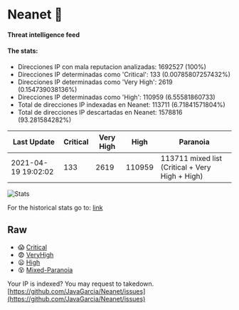 # Neanet :hocho:
#### Threat intelligence feed
#### The stats:

- Direcciones IP con mala reputacion analizadas: 1692527 (100%)
- Direcciones IP determinadas como 'Critical':  133 (0.00785807257432%)
- Direcciones IP determinadas como 'Very High':  2619 (0.154739038136%)
- Direcciones IP determinadas como 'High':  110959 (6.55581860733)
- Total de direcciones IP indexadas en Neanet:  113711 (6.71841571804%)
- Total de direcciones IP descartadas en Neanet:  1578816 (93.281584282%)

| Last Update | Critical | Very High | High | Paranoia |
| --- | --- | --- | --- | --- |
| 2021-04-19 19:02:02 | 133 | 2619 | 110959 | 113711 mixed list (Critical + Very High + High)|

![Stats](https://docs.google.com/spreadsheets/d/e/2PACX-1vSnaNMIXVabIpDJjufMlzH7poXnshF3mgd8Is1g9ytUEzVsP5my4Trn8f-xkoLLQ38xpL3HtmUexLo6/pubchart?oid=501124687&format=image)

For the historical stats go to: [link](/stats.csv)
## Raw
- :scream: [Critical](https://raw.githubusercontent.com/JavaGarcia/Neanet/master/blacklists/neanet_critical.txt)
- :fearful: [VeryHigh](https://raw.githubusercontent.com/JavaGarcia/Neanet/master/blacklists/neanet_veryHigh.txtt)
- :frowning: [High](https://raw.githubusercontent.com/JavaGarcia/Neanet/master/blacklists/neanet_high.txt)
- :dizzy_face: [Mixed-Paranoia](https://raw.githubusercontent.com/JavaGarcia/Neanet/master/blacklists/neanet_all.txt)


Your IP is indexed? You may request to takedown. [https://github.com/JavaGarcia/Neanet/issues](https://github.com/JavaGarcia/Neanet/issues)















































































































































































































































































































































































































































































































































































































































































































































































































































































































































































































































































































































































































































































































































































































































































































































































































































































































































































































































































































































































































































































































































































































































































































































































































































































































































































































































































































































































































































































































































































































































































































































































































































































































































































































































































































































































































































































































































































































































































































































































































































































































































































































































































































































































































































































































































































































































































































































































































































































































































































































































































































































































































































































































































































































































































































































































































































































































































































































































































































































